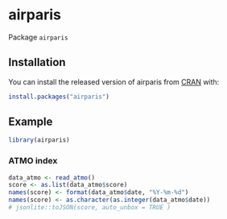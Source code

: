 
<!-- README.md is generated from README.Rmd. Please edit that file -->

# airparis

<!-- badges: start -->

<!-- badges: end -->

Package `airparis`

## Installation

You can install the released version of airparis from
[CRAN](https://CRAN.R-project.org) with:

``` r
install.packages("airparis")
```

## Example

``` r
library(airparis)
```

### ATMO index

``` r
data_atmo <- read_atmo()
score <- as.list(data_atmo$score)
names(score) <- format(data_atmo$date, "%Y-%m-%d")
names(score) <- as.character(as.integer(data_atmo$date))
# jsonlite::toJSON(score, auto_unbox = TRUE )
```
